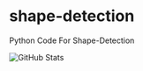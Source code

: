 # shape-detection
Python Code For Shape-Detection


![GitHub Stats](https://github-readme-stats.vercel.app/api?username=Kaniskar&theme=radical)
